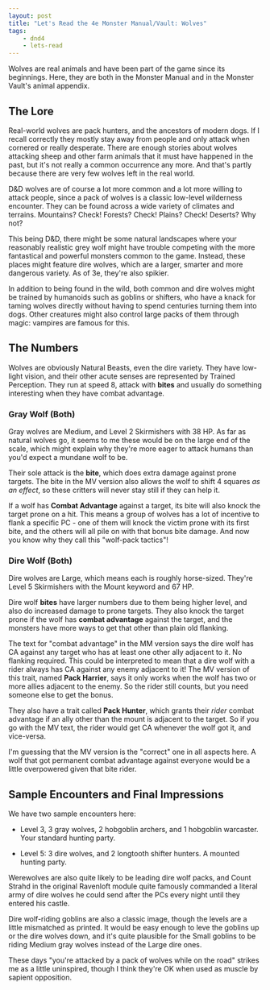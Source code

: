 ```yaml
---
layout: post
title: "Let's Read the 4e Monster Manual/Vault: Wolves"
tags:
    - dnd4
    - lets-read
---
```


Wolves are real animals and have been part of the game since its
beginnings. Here, they are both in the Monster Manual and in the Monster Vault's
animal appendix.

## The Lore

Real-world wolves are pack hunters, and the ancestors of modern dogs. If I
recall correctly they mostly stay away from people and only attack when cornered
or really desperate. There are enough stories about wolves attacking sheep and
other farm animals that it must have happened in the past, but it's not really a
common occurrence any more. And that's partly because there are very few wolves
left in the real world.

D&D wolves are of course a lot more common and a lot more willing to attack
people, since a pack of wolves is a classic low-level wilderness encounter. They
can be found across a wide variety of climates and terrains. Mountains? Check!
Forests? Check! Plains? Check! Deserts? Why not?

This being D&D, there might be some natural landscapes where your reasonably
realistic grey wolf might have trouble competing with the more fantastical and
powerful monsters common to the game. Instead, these places might feature dire
wolves, which are a larger, smarter and more dangerous variety. As of 3e,
they're also spikier.

In addition to being found in the wild, both common and dire wolves might be
trained by humanoids such as goblins or shifters, who have a knack for taming
wolves directly without having to spend centuries turning them into dogs. Other
creatures might also control large packs of them through magic: vampires are
famous for this.

## The Numbers

Wolves are obviously Natural Beasts, even the dire variety. They have low-light
vision, and their other acute senses are represented by Trained Perception. They
run at speed 8, attack with **bites** and usually do something interesting when
they have combat advantage.

### Gray Wolf (Both)

Gray wolves are Medium, and Level 2 Skirmishers with 38 HP. As far as natural
wolves go, it seems to me these would be on the large end of the scale, which
might explain why they're more eager to attack humans than you'd expect a
mundane wolf to be.

Their sole attack is the **bite**, which does extra damage against prone
targets. The bite in the MV version also allows the wolf to shift 4 squares _as
an effect_, so these critters will never stay still if they can help it.

If a wolf has **Combat Advantage** against a target, its bite will also knock
the target prone on a hit. This means a group of wolves has a lot of incentive
to flank a specific PC - one of them will knock the victim prone with its first
bite, and the others will all pile on with that bonus bite damage. And now you
know why they call this "wolf-pack tactics"!

### Dire Wolf (Both)

Dire wolves are Large, which means each is roughly horse-sized. They're Level 5
Skirmishers with the Mount keyword and 67 HP.

Dire wolf **bites** have larger numbers due to them being higher level, and also
do increased damage to prone targets. They also knock the target prone if the
wolf has **combat advantage** against the target, and the monsters have more
ways to get that other than plain old flanking.

The text for "combat advantage" in the MM version says the dire wolf has CA
against any target who has at least one other ally adjacent to it. No flanking
required. This could be interpreted to mean that a dire wolf with a rider always
has CA against any enemy adjacent to it! The MV version of this trait, named
**Pack Harrier**, says it only works when the wolf has two or more allies
adjacent to the enemy. So the rider still counts, but you need someone else to
get the bonus.

They also have a trait called **Pack Hunter**, which grants their _rider_ combat
advantage if an ally other than the mount is adjacent to the target. So if you
go with the MV text, the rider would get CA whenever the wolf got it, and
vice-versa.

I'm guessing that the MV version is the "correct" one in all aspects
here. A wolf that got permanent combat advantage against everyone would be a
little overpowered given that bite rider.

## Sample Encounters and Final Impressions

We have two sample encounters here:

- Level 3, 3 gray wolves, 2 hobgoblin archers, and 1 hobgoblin warcaster. Your
  standard hunting party.

- Level 5: 3 dire wolves, and 2 longtooth shifter hunters. A mounted hunting
  party.

Werewolves are also quite likely to be leading dire wolf packs, and Count Strahd
in the original Ravenloft module quite famously commanded a literal army of dire
wolves he could send after the PCs every night until they entered his castle.

Dire wolf-riding goblins are also a classic image, though the levels are a
little mismatched as printed. It would be easy enough to leve the goblins up or
the dire wolves down, and it's quite plausible for the Small goblins to be
riding Medium gray wolves instead of the Large dire ones.

These days "you're attacked by a pack of wolves while on the road" strikes me as
a little uninspired, though I think they're OK when used as muscle by sapient
opposition.
